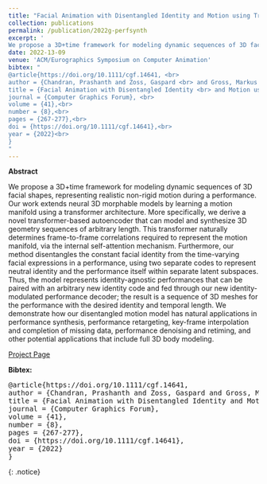 ```yaml
---
title: "Facial Animation with Disentangled Identity and Motion using Transformers"
collection: publications
permalink: /publication/2022g-perfsynth
excerpt: '
We propose a 3D+time framework for modeling dynamic sequences of 3D facial shapes, representing realistic non-rigid motion during a performance. [[Project Page]](https://studios.disneyresearch.com/2022/09/13/facial-animation-with-disentangled-identity-and-motion-using-transformers/)'
date: 2022-13-09
venue: 'ACM/Eurographics Symposium on Computer Animation'
bibtex: "
@article{https://doi.org/10.1111/cgf.14641, <br>
author = {Chandran, Prashanth and Zoss, Gaspard <br> and Gross, Markus and Gotardo, Paulo and Bradley, Derek},<br>
title = {Facial Animation with Disentangled Identity <br> and Motion using Transformers},
journal = {Computer Graphics Forum}, <br>
volume = {41},<br>
number = {8},<br>
pages = {267-277},<br>
doi = {https://doi.org/10.1111/cgf.14641},<br>
year = {2022}<br>
}
"
---
```


**Abstract**
<p>
We propose a 3D+time framework for modeling dynamic sequences of 3D facial shapes, representing realistic non-rigid motion during a performance. Our work extends neural 3D morphable models by learning a motion manifold using a transformer architecture. More specifically, we derive a novel transformer-based autoencoder that can model and synthesize 3D geometry sequences of arbitrary length. This transformer naturally determines frame-to-frame correlations required to represent the motion manifold, via the internal self-attention mechanism. Furthermore, our method disentangles the constant facial identity from the time-varying facial expressions in a performance, using two separate codes to represent neutral identity and the performance itself within separate latent subspaces. Thus, the model represents identity-agnostic performances that can be paired with an arbitrary new identity code and fed through our new identity-modulated performance decoder; the result is a sequence of 3D meshes for the performance with the desired identity and temporal length. We demonstrate how our disentangled motion model has natural applications in performance synthesis, performance retargeting, key-frame interpolation and completion of missing data, performance denoising and retiming, and other potential applications that include full 3D body modeling.
</p>

[Project Page](https://studios.disneyresearch.com/2022/09/13/facial-animation-with-disentangled-identity-and-motion-using-transformers/)

**Bibtex:** 
<pre>
@article{https://doi.org/10.1111/cgf.14641, 
author = {Chandran, Prashanth and Zoss, Gaspard and Gross, Markus and Gotardo, Paulo and Bradley, Derek},
title = {Facial Animation with Disentangled Identity and Motion using Transformers},
journal = {Computer Graphics Forum},
volume = {41},
number = {8},
pages = {267-277},
doi = {https://doi.org/10.1111/cgf.14641},
year = {2022}
}
</pre>
{: .notice}